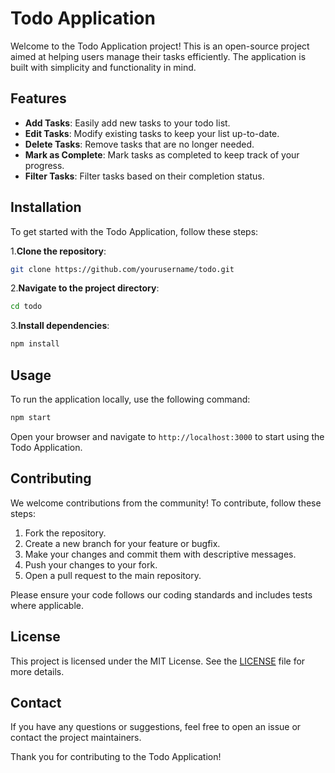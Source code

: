 # Todo Application

Welcome to the Todo Application project! This is an open-source project aimed at helping users manage their tasks efficiently. The application is built with simplicity and functionality in mind.

## Features

- **Add Tasks**: Easily add new tasks to your todo list.
- **Edit Tasks**: Modify existing tasks to keep your list up-to-date.
- **Delete Tasks**: Remove tasks that are no longer needed.
- **Mark as Complete**: Mark tasks as completed to keep track of your progress.
- **Filter Tasks**: Filter tasks based on their completion status.

## Installation

To get started with the Todo Application, follow these steps:

1.**Clone the repository**:

 ```bash
 git clone https://github.com/yourusername/todo.git
 ```

2.**Navigate to the project directory**:

 ```bash
 cd todo
 ```

3.**Install dependencies**:

 ```bash
 npm install
 ```

## Usage

To run the application locally, use the following command:

```bash
npm start
```

Open your browser and navigate to `http://localhost:3000` to start using the Todo Application.

## Contributing

We welcome contributions from the community! To contribute, follow these steps:

1. Fork the repository.
2. Create a new branch for your feature or bugfix.
3. Make your changes and commit them with descriptive messages.
4. Push your changes to your fork.
5. Open a pull request to the main repository.

Please ensure your code follows our coding standards and includes tests where applicable.

## License

This project is licensed under the MIT License. See the [LICENSE](LICENSE.md) file for more details.

## Contact

If you have any questions or suggestions, feel free to open an issue or contact the project maintainers.

Thank you for contributing to the Todo Application!
